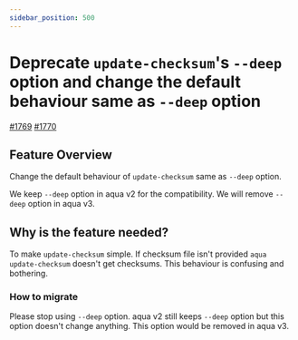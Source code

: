 ```yaml
---
sidebar_position: 500
---
```


# Deprecate `update-checksum`'s `--deep` option and change the default behaviour same as `--deep` option

[#1769](https://github.com/aquaproj/aqua/issues/1769) [#1770](https://github.com/aquaproj/aqua/pull/1770) 

## Feature Overview

Change the default behaviour of `update-checksum` same as `--deep` option.

We keep `--deep` option in aqua v2 for the compatibility.
We will remove `--deep` option in aqua v3.

## Why is the feature needed?

To make `update-checksum` simple.
If checksum file isn't provided `aqua update-checksum` doesn't get checksums.
This behaviour is confusing and bothering.

### How to migrate

Please stop using `--deep` option.
aqua v2 still keeps `--deep` option but this option doesn't change anything.
This option would be removed in aqua v3.

